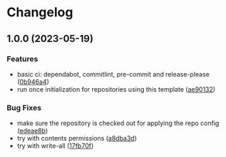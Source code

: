 # Changelog

## 1.0.0 (2023-05-19)


### Features

* basic ci: dependabot, commitlint, pre-commit and release-please ([0b946a4](https://github.com/RemkoMolier/repo-template/commit/0b946a45475c67db9570d5e669ae09ea3ea85688))
* run once initialization for repositories using this template ([ae90132](https://github.com/RemkoMolier/repo-template/commit/ae901320da94a71d2dc645579b0817b9fa536c4d))


### Bug Fixes

* make sure the repository is checked out for applying the repo config ([edeae8b](https://github.com/RemkoMolier/repo-template/commit/edeae8ba6874c9b428d3204eb1272d7531812b7f))
* try with contents permissions ([a8dba3d](https://github.com/RemkoMolier/repo-template/commit/a8dba3d65006655b580c064a89972c61d573dceb))
* try with write-all ([17fb70f](https://github.com/RemkoMolier/repo-template/commit/17fb70f7c936b4403a81d8650736aaabd197fc4c))
